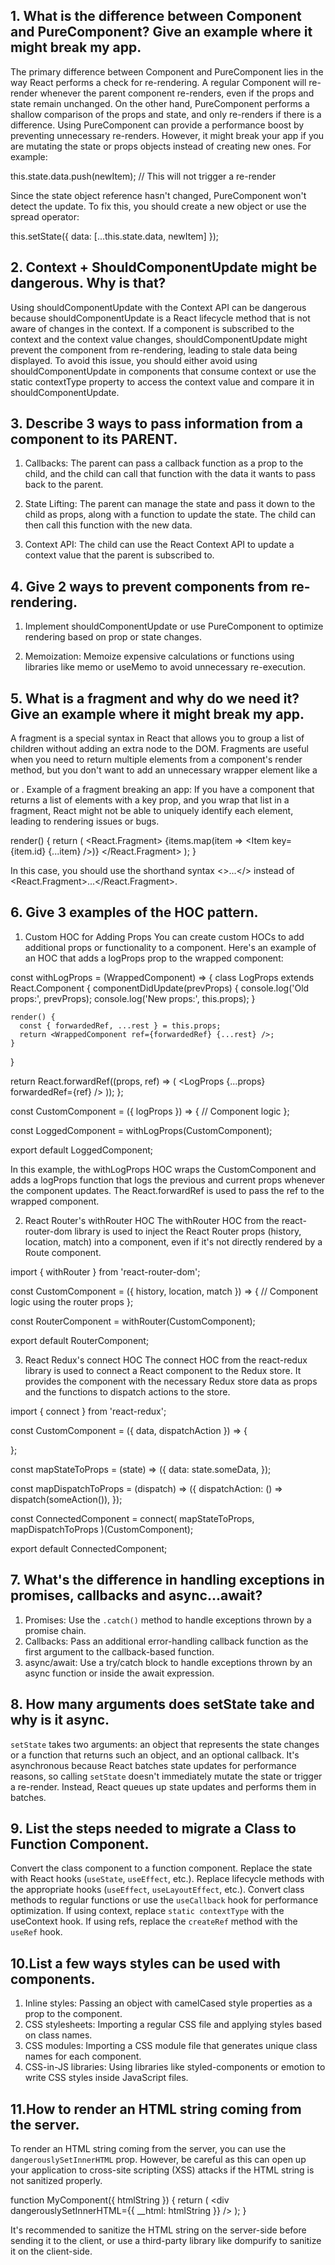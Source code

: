 ## 1. What is the difference between Component and PureComponent? Give an example where it might break my app.
The primary difference between Component and PureComponent lies in the way React performs a check for re-rendering. A regular Component will re-render whenever the parent component re-renders, even if the props and state remain unchanged. On the other hand, PureComponent performs a shallow comparison of the props and state, and only re-renders if there is a difference.
Using PureComponent can provide a performance boost by preventing unnecessary re-renders. However, it might break your app if you are mutating the state or props objects instead of creating new ones. For example:

this.state.data.push(newItem); // This will not trigger a re-render

Since the state object reference hasn't changed, PureComponent won't detect the update. To fix this, you should create a new object or use the spread operator:

this.setState({ data: [...this.state.data, newItem] });

## 2. Context + ShouldComponentUpdate might be dangerous. Why is that?
Using shouldComponentUpdate with the Context API can be dangerous because shouldComponentUpdate is a React lifecycle method that is not aware of changes in the context. If a component is subscribed to the context and the context value changes, shouldComponentUpdate might prevent the component from re-rendering, leading to stale data being displayed.
To avoid this issue, you should either avoid using shouldComponentUpdate in components that consume context or use the static contextType property to access the context value and compare it in shouldComponentUpdate.

## 3. Describe 3 ways to pass information from a component to its PARENT.
1. Callbacks: The parent can pass a callback function as a prop to the child, and the child can call that function with the data it wants to pass back to the parent.

2. State Lifting: The parent can manage the state and pass it down to the child as props, along with a function to update the state. The child can then call this function with the new data.

3. Context API: The child can use the React Context API to update a context value that the parent is subscribed to.

## 4. Give 2 ways to prevent components from re-rendering.
1. Implement shouldComponentUpdate or use PureComponent to optimize rendering based on prop or state changes.

2. Memoization: Memoize expensive calculations or functions using libraries like memo or useMemo to avoid unnecessary re-execution.

## 5. What is a fragment and why do we need it? Give an example where it might break my app.
A fragment is a special syntax in React that allows you to group a list of children without adding an extra node to the DOM. Fragments are useful when you need to return multiple elements from a component's render method, but you don't want to add an unnecessary wrapper element like a <div> or <span>.
Example of a fragment breaking an app:
If you have a component that returns a list of elements with a key prop, and you wrap that list in a fragment, React might not be able to uniquely identify each element, leading to rendering issues or bugs.

render() {
  return (
    <React.Fragment>
      {items.map(item => <Item key={item.id} {...item} />)}
    </React.Fragment>
  );
}

In this case, you should use the shorthand syntax <>...</> instead of <React.Fragment>...</React.Fragment>.

## 6. Give 3 examples of the HOC pattern.
1. Custom HOC for Adding Props
You can create custom HOCs to add additional props or functionality to a component. Here's an example of an HOC that adds a logProps prop to the wrapped component:

const withLogProps = (WrappedComponent) => {
  class LogProps extends React.Component {
    componentDidUpdate(prevProps) {
      console.log('Old props:', prevProps);
      console.log('New props:', this.props);
    }

    render() {
      const { forwardedRef, ...rest } = this.props;
      return <WrappedComponent ref={forwardedRef} {...rest} />;
    }
  }

  return React.forwardRef((props, ref) => (
    <LogProps {...props} forwardedRef={ref} />
  ));
};

const CustomComponent = ({ logProps }) => {
  // Component logic
};

const LoggedComponent = withLogProps(CustomComponent);

export default LoggedComponent;

In this example, the withLogProps HOC wraps the CustomComponent and adds a logProps function that logs the previous and current props whenever the component updates. The React.forwardRef is used to pass the ref to the wrapped component.

2. React Router's withRouter HOC
The withRouter HOC from the react-router-dom library is used to inject the React Router props (history, location, match) into a component, even if it's not directly rendered by a Route component.

import { withRouter } from 'react-router-dom';

const CustomComponent = ({ history, location, match }) => {
  // Component logic using the router props
};

const RouterComponent = withRouter(CustomComponent);

export default RouterComponent;

3. React Redux's connect HOC
The connect HOC from the react-redux library is used to connect a React component to the Redux store. It provides the component with the necessary Redux store data as props and the functions to dispatch actions to the store.

import { connect } from 'react-redux';

const CustomComponent = ({ data, dispatchAction }) => {
  
};

const mapStateToProps = (state) => ({
  data: state.someData,
});

const mapDispatchToProps = (dispatch) => ({
  dispatchAction: () => dispatch(someAction()),
});

const ConnectedComponent = connect(
  mapStateToProps,
  mapDispatchToProps
)(CustomComponent);

export default ConnectedComponent;

## 7. What's the difference in handling exceptions in promises, callbacks and async…await?
1. Promises: Use the `.catch()` method to handle exceptions thrown by a promise chain.
2. Callbacks: Pass an additional error-handling callback function as the first argument to the callback-based function.
3. async/await: Use a try/catch block to handle exceptions thrown by an async function or inside the await expression.
## 8. How many arguments does setState take and why is it async.
`setState` takes two arguments: an object that represents the state changes or a function that returns such an object, and an optional callback.
It's asynchronous because React batches state updates for performance reasons, so calling `setState` doesn't immediately mutate the state or trigger a re-render. Instead, React queues up state updates and performs them in batches.
## 9. List the steps needed to migrate a Class to Function Component.
Convert the class component to a function component.
Replace the state with React hooks (`useState`, `useEffect`, etc.).
Replace lifecycle methods with the appropriate hooks (`useEffect`, `useLayoutEffect`, etc.).
Convert class methods to regular functions or use the `useCallback` hook for performance optimization.
If using context, replace `static contextType` with the useContext hook.
If using refs, replace the `createRef` method with the `useRef` hook.
## 10.List a few ways styles can be used with components.
1. Inline styles: Passing an object with camelCased style properties as a prop to the component.
2. CSS stylesheets: Importing a regular CSS file and applying styles based on class names.
3. CSS modules: Importing a CSS module file that generates unique class names for each component.
4. CSS-in-JS libraries: Using libraries like styled-components or emotion to write CSS styles inside JavaScript files.
## 11.How to render an HTML string coming from the server.
To render an HTML string coming from the server, you can use the `dangerouslySetInnerHTML` prop. However, be careful as this can open up your application to cross-site scripting (XSS) attacks if the HTML string is not sanitized properly.

function MyComponent({ htmlString }) {
  return (
    <div dangerouslySetInnerHTML={{ __html: htmlString }} />
  );
}

It's recommended to sanitize the HTML string on the server-side before sending it to the client, or use a third-party library like dompurify to sanitize it on the client-side.